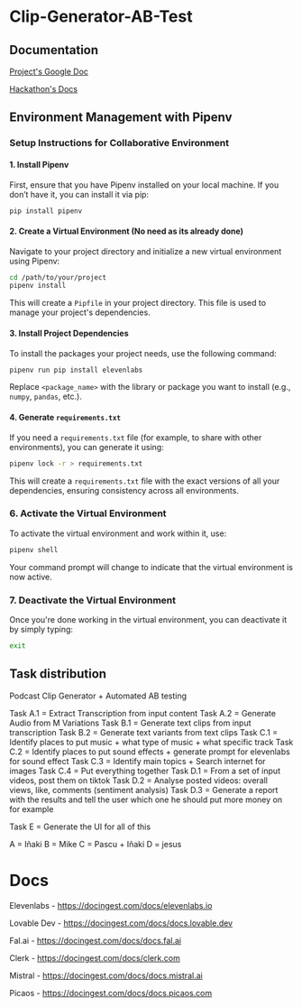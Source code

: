 # Clip-Generator-AB-Test

## Documentation

[Project's Google Doc](https://docs.google.com/document/d/1bOnIdPGhDHB_Nl-u1p_v7Dn0aMATKQhH4lao0ZH_BjA/edit?tab=t.0)

[Hackathon's Docs](https://docs.google.com/document/d/1fsxiceA97FyWSx8uWC0ulPF6cY7Biusy0dgbcHdMzlk/edit?pli=1&tab=t.0)

## Environment Management with Pipenv

### Setup Instructions for Collaborative Environment

#### 1. Install Pipenv

First, ensure that you have Pipenv installed on your local machine. If you don’t have it, you can install it via pip:

```bash
pip install pipenv
```

#### 2. Create a Virtual Environment (No need as its already done)

Navigate to your project directory and initialize a new virtual environment using Pipenv:

```bash
cd /path/to/your/project
pipenv install
```

This will create a `Pipfile` in your project directory. This file is used to manage your project's dependencies.

#### 3. Install Project Dependencies

To install the packages your project needs, use the following command:

```bash
pipenv run pip install elevenlabs
```

Replace `<package_name>` with the library or package you want to install (e.g., `numpy`, `pandas`, etc.).

#### 4. Generate `requirements.txt`

If you need a `requirements.txt` file (for example, to share with other environments), you can generate it using:

```bash
pipenv lock -r > requirements.txt
```

This will create a `requirements.txt` file with the exact versions of all your dependencies, ensuring consistency across all environments.

### 6. Activate the Virtual Environment

To activate the virtual environment and work within it, use:

```bash
pipenv shell
```

Your command prompt will change to indicate that the virtual environment is now active.

### 7. Deactivate the Virtual Environment

Once you're done working in the virtual environment, you can deactivate it by simply typing:

```bash
exit
```

## Task distribution

Podcast Clip Generator + Automated AB testing

Task A.1 = Extract Transcription from input content
Task A.2 = Generate Audio from M Variations
Task B.1 = Generate text clips from input transcription
Task B.2 = Generate text variants from text clips
Task C.1 = Identify places to put music + what type of music + what specific track
Task C.2 = Identify places to put sound effects + generate prompt for elevenlabs for sound effect
Task C.3 = Identify main topics + Search internet for images
Task C.4 = Put everything together
Task D.1 = From a set of input videos, post them on tiktok
Task D.2 = Analyse posted videos: overall views, like, comments (sentiment analysis)
Task D.3 = Generate a report with the results and tell the user which one he should put more money on for example

Task E = Generate the UI for all of this

A = Iñaki
B = Mike
C = Pascu + Iñaki
D = jesus

# Docs

Elevenlabs - https://docingest.com/docs/elevenlabs.io

Lovable Dev - https://docingest.com/docs/docs.lovable.dev

Fal.ai - https://docingest.com/docs/docs.fal.ai

Clerk - https://docingest.com/docs/clerk.com

Mistral - https://docingest.com/docs/docs.mistral.ai

Picaos - https://docingest.com/docs/docs.picaos.com
